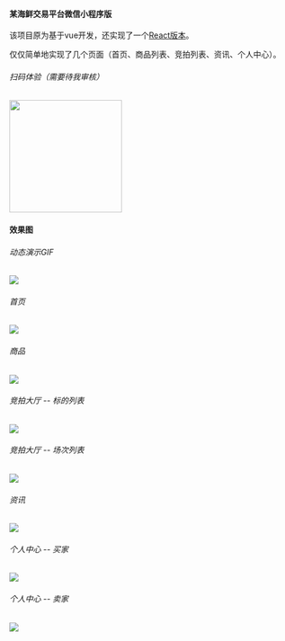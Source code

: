 #### 某海鲜交易平台微信小程序版

该项目原为基于vue开发，还实现了一个[React版本](https://github.com/helloyoucan/hwyg-h5-react)。

仅仅简单地实现了几个页面（首页、商品列表、竞拍列表、资讯、个人中心）。     
###### 扫码体验（需要待我审核）
<img src="https://github.com/helloyoucan/hwyg-h5-miniprogram/blob/master/screenshots/code.jpg?raw=true" width=200/>

#### 效果图
###### 动态演示GIF
![](https://github.com/helloyoucan/hwyg-h5-miniprogram/blob/master/screenshots/roocard.gif?raw=true)
###### 首页
![](https://github.com/helloyoucan/hwyg-h5-miniprogram/blob/master/screenshots/home.png?raw=true)
###### 商品
![](https://github.com/helloyoucan/hwyg-h5-miniprogram/blob/master/screenshots/goods.png?raw=true)
###### 竞拍大厅 -- 标的列表
![](https://github.com/helloyoucan/hwyg-h5-miniprogram/blob/master/screenshots/auction.png?raw=true)
###### 竞拍大厅 -- 场次列表
![](https://github.com/helloyoucan/hwyg-h5-miniprogram/blob/master/screenshots/auction02.png?raw=true)
###### 资讯
![](https://github.com/helloyoucan/hwyg-h5-miniprogram/blob/master/screenshots/news.png?raw=true)
###### 个人中心 -- 买家
![](https://github.com/helloyoucan/hwyg-h5-miniprogram/blob/master/screenshots/user.png?raw=true)
###### 个人中心 -- 卖家
![](https://github.com/helloyoucan/hwyg-h5-miniprogram/blob/master/screenshots/user02.png?raw=true)
